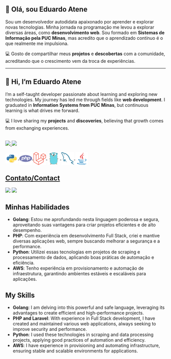 ## 👋 Olá, sou Eduardo Atene  
Sou um desenvolvedor autodidata apaixonado por aprender e explorar novas tecnologias. Minha jornada na programação me levou a explorar diversas áreas, como **desenvolvimento web**. Sou formado em **Sistemas de Informação pela PUC Minas**, mas acredito que o aprendizado contínuo é o que realmente me impulsiona.

💻 Gosto de compartilhar meus **projetos** e **descobertas** com a comunidade, acreditando que o crescimento vem da troca de experiências.

---

## 👋 Hi, I’m Eduardo Atene  
I’m a self-taught developer passionate about learning and exploring new technologies. My journey has led me through fields like **web development**. I graduated in **Information Systems from PUC Minas**, but continuous learning is what drives me forward.

💻 I love sharing my **projects** and **discoveries**, believing that growth comes from exchanging experiences.

<br>

<div>
  <a href="https://github.com/EduardoAtene">
  <img height="180em" src="https://github-readme-stats.vercel.app/api?username=EduardoAtene&show_icons=true&theme=dark&include_all_commits=true&count_private=false"/>
  <img height="180em" src="https://github-readme-stats.vercel.app/api/top-langs/?username=EduardoAtene&layout=compact&langs_count=7&theme=dark"/>
</div>

<div style="display: inline_block"><br>  
  <img align="center" alt="-Python" height="30" width="40" src="https://raw.githubusercontent.com/devicons/devicon/master/icons/python/python-original.svg">
  <img align="center" alt="-PHP" height="40" width="40" src="https://github.com/devicons/devicon/blob/master/icons/php/php-plain.svg">
  <img align="center" alt="-Laravel" height="40" width="40" src="https://github.com/devicons/devicon/blob/master/icons/laravel/laravel-original.svg">
  <img align="center" alt="-Golang" height="40" width="40" src="https://raw.githubusercontent.com/devicons/devicon/master/icons/go/go-original.svg">
  <img align="center" alt="-SQL" height="40" width="40" src="https://raw.githubusercontent.com/devicons/devicon/master/icons/mysql/mysql-original.svg">
  <img align="center" alt="-Java" height="40" width="40" src="https://raw.githubusercontent.com/devicons/devicon/master/icons/java/java-original.svg">
</div>

   ## Contato/Contact
<div>
  <a href="mailto:eduardoatenesilvamarinha@gmail.com"><img src="https://img.shields.io/badge/-Gmail-%23333?style=for-the-badge&logo=gmail&logoColor=white" target="_blank"></a>
  <a href="https://www.linkedin.com/in/eduardo-atene/"><img src="https://img.shields.io/badge/LinkedIn-0077B5?style=for-the-badge&logo=linkedin&logoColor=white" target="_blank"></a>

</div>

## Minhas Habilidades
- **Golang**: Estou me aprofundando nesta linguagem poderosa e segura, aproveitando suas vantagens para criar projetos eficientes e de alto desempenho.
- **PHP**: Com experiência em desenvolvimento Full Stack, criei e mantive diversas aplicações web, sempre buscando melhorar a segurança e a performance.
- **Python**: Utilizei essas tecnologias em projetos de scraping e processamento de dados, aplicando boas práticas de automação e eficiência.
- **AWS**: Tenho experiência em provisionamento e automação de infraestrutura, garantindo ambientes estáveis e escaláveis para aplicações.
## My Skills
- **Golang**: I am delving into this powerful and safe language, leveraging its advantages to create efficient and high-performance projects.
- **PHP and Laravel**: With experience in Full Stack development, I have created and maintained various web applications, always seeking to improve security and performance.
- **Python**: I used these technologies in scraping and data processing projects, applying good practices of automation and efficiency.
- **AWS**: I have experience in provisioning and automating infrastructure, ensuring stable and scalable environments for applications.



